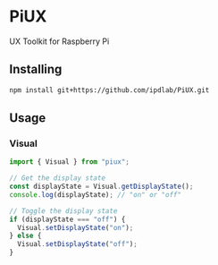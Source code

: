 # PiUX

UX Toolkit for Raspberry Pi

## Installing

```bash
npm install git+https://github.com/ipdlab/PiUX.git
```

## Usage

### Visual

```javascript
import { Visual } from "piux";

// Get the display state
const displayState = Visual.getDisplayState();
console.log(displayState); // "on" or "off"

// Toggle the display state
if (displayState === "off") {
  Visual.setDisplayState("on");
} else {
  Visual.setDisplayState("off");
}
```
